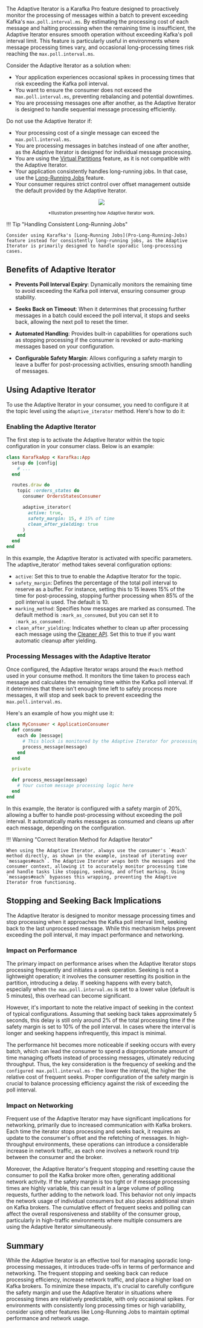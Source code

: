 The Adaptive Iterator is a Karafka Pro feature designed to proactively monitor the processing of messages within a batch to prevent exceeding Kafka's `max.poll.interval.ms`. By estimating the processing cost of each message and halting processing when the remaining time is insufficient, the Adaptive Iterator ensures smooth operation without exceeding Kafka's poll interval limit. This feature is particularly useful in environments where message processing times vary, and occasional long-processing times risk reaching the `max.poll.interval.ms`.

Consider the Adaptive Iterator as a solution when:

- Your application experiences occasional spikes in processing times that risk exceeding the Kafka poll interval.
- You want to ensure the consumer does not exceed the `max.poll.interval.ms`, preventing rebalancing and potential downtimes.
- You are processing messages one after another, as the Adaptive Iterator is designed to handle sequential message processing efficiently.

Do not use the Adaptive Iterator if:

- Your processing cost of a single message can exceed the `max.poll.interval.ms`.
- You are processing messages in batches instead of one after another, as the Adaptive Iterator is designed for individual message processing.
- You are using the [Virtual Partitions](Pro-Virtual-Partitions) feature, as it is not compatible with the Adaptive Iterator.
- Your application consistently handles long-running jobs. In that case, use the [Long-Running Jobs](Pro-Long-Running-Jobs) feature.
- Your consumer requires strict control over offset management outside the default provided by the Adaptive Iterator.

<p align="center">
  <img src="https://raw.githubusercontent.com/karafka/misc/master/charts/adaptive_iterator/flow.svg" />
</p>
<p align="center">
  <small>*Illustration presenting how Adaptive Iterator work.
  </small>
</p>

!!! Tip "Handling Consistent Long-Running Jobs"

    Consider using Karafka's [Long-Running Jobs](Pro-Long-Running-Jobs) feature instead for consistently long-running jobs, as the Adaptive Iterator is primarily designed to handle sporadic long-processing cases.

## Benefits of Adaptive Iterator

- **Prevents Poll Interval Expiry**: Dynamically monitors the remaining time to avoid exceeding the Kafka poll interval, ensuring consumer group stability.

- **Seeks Back on Timeout**: When it determines that processing further messages in a batch could exceed the poll interval, it stops and seeks back, allowing the next poll to reset the timer.

- **Automated Handling**: Provides built-in capabilities for operations such as stopping processing if the consumer is revoked or auto-marking messages based on your configuration.

- **Configurable Safety Margin**: Allows configuring a safety margin to leave a buffer for post-processing activities, ensuring smooth handling of messages.

## Using Adaptive Iterator

To use the Adaptive Iterator in your consumer, you need to configure it at the topic level using the `adaptive_iterator` method. Here's how to do it:

### Enabling the Adaptive Iterator

The first step is to activate the Adaptive Iterator within the topic configuration in your consumer class. Below is an example:

```ruby
class KarafkaApp < Karafka::App
  setup do |config|
    # ...
  end

  routes.draw do
    topic :orders_states do
      consumer OrdersStatesConsumer

      adaptive_iterator(
        active: true,
        safety_margin: 15, # 15% of time
        clean_after_yielding: true
      )
    end
  end
end
```

In this example, the Adaptive Iterator is activated with specific parameters. The `a`daptive_iterator` method takes several configuration options:

- `active`: Set this to true to enable the Adaptive Iterator for the topic.
- `safety_margin`: Defines the percentage of the total poll interval to reserve as a buffer. For instance, setting this to 15 leaves 15% of the time for post-processing, stopping further processing when 85% of the poll interval is used. The default is 10.
- `marking_method`: Specifies how messages are marked as consumed. The default method is `:mark_as_consumed`, but you can set it to `:mark_as_consumed!`.
- `clean_after_yielding`: Indicates whether to clean up after processing each message using the [Cleaner API](Pro-Cleaner-API). Set this to true if you want automatic cleanup after yielding.

### Processing Messages with the Adaptive Iterator

Once configured, the Adaptive Iterator wraps around the `#each` method used in your consume method. It monitors the time taken to process each message and calculates the remaining time within the Kafka poll interval. If it determines that there isn't enough time left to safely process more messages, it will stop and seek back to prevent exceeding the `max.poll.interval.ms`.

Here's an example of how you might use it:

```ruby
class MyConsumer < ApplicationConsumer
  def consume
    each do |message|
      # This block is monitored by the Adaptive Iterator for processing time
      process_message(message)
    end
  end

  private

  def process_message(message)
    # Your custom message processing logic here
  end
end
```

In this example, the iterator is configured with a safety margin of 20%, allowing a buffer to handle post-processing without exceeding the poll interval. It automatically marks messages as consumed and cleans up after each message, depending on the configuration.

!!! Warning "Correct Iteration Method for Adaptive Iterator"

    When using the Adaptive Iterator, always use the consumer's `#each` method directly, as shown in the example, instead of iterating over `messages#each`. The Adaptive Iterator wraps both the messages and the consumer context, allowing it to accurately monitor processing time and handle tasks like stopping, seeking, and offset marking. Using `messages#each` bypasses this wrapping, preventing the Adaptive Iterator from functioning.

## Stopping and Seeking Back Implications

The Adaptive Iterator is designed to monitor message processing times and stop processing when it approaches the Kafka poll interval limit, seeking back to the last unprocessed message. While this mechanism helps prevent exceeding the poll interval, it may impact performance and networking.

### Impact on Performance

The primary impact on performance arises when the Adaptive Iterator stops processing frequently and initiates a seek operation. Seeking is not a lightweight operation; it involves the consumer resetting its position in the partition, introducing a delay. If seeking happens with every batch, especially when `the max.poll.interval.ms` is set to a lower value (default is 5 minutes), this overhead can become significant.

However, it's important to note the relative impact of seeking in the context of typical configurations. Assuming that seeking back takes approximately 5 seconds, this delay is still only around 2% of the total processing time if the safety margin is set to 10% of the poll interval. In cases where the interval is longer and seeking happens infrequently, this impact is minimal.

The performance hit becomes more noticeable if seeking occurs with every batch, which can lead the consumer to spend a disproportionate amount of time managing offsets instead of processing messages, ultimately reducing throughput. Thus, the key consideration is the frequency of seeking and the `configured max.poll.interval.ms` - the lower the interval, the higher the relative cost of frequent seeks. Proper configuration of the safety margin is crucial to balance processing efficiency against the risk of exceeding the poll interval.

### Impact on Networking

Frequent use of the Adaptive Iterator may have significant implications for networking, primarily due to increased communication with Kafka brokers. Each time the iterator stops processing and seeks back, it requires an update to the consumer's offset and the refetching of messages. In high-throughput environments, these operations can introduce a considerable increase in network traffic, as each one involves a network round trip between the consumer and the broker.

Moreover, the Adaptive Iterator's frequent stopping and resetting cause the consumer to poll the Kafka broker more often, generating additional network activity. If the safety margin is too tight or if message processing times are highly variable, this can result in a large volume of polling requests, further adding to the network load. This behavior not only impacts the network usage of individual consumers but also places additional strain on Kafka brokers. The cumulative effect of frequent seeks and polling can affect the overall responsiveness and stability of the consumer group, particularly in high-traffic environments where multiple consumers are using the Adaptive Iterator simultaneously.

## Summary

While the Adaptive Iterator is an effective tool for managing sporadic long-processing messages, it introduces trade-offs in terms of performance and networking. The frequent stopping and seeking back can reduce processing efficiency, increase network traffic, and place a higher load on Kafka brokers. To minimize these impacts, it's crucial to carefully configure the safety margin and use the Adaptive Iterator in situations where processing times are relatively predictable, with only occasional spikes. For environments with consistently long processing times or high variability, consider using other features like Long-Running Jobs to maintain optimal performance and network usage.
